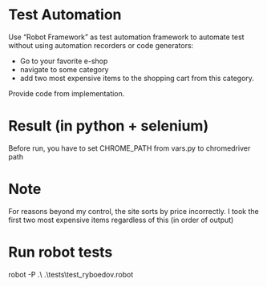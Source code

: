 # Test Automation
Use “Robot Framework” as test automation framework to automate test without using automation recorders or code generators:
- Go to your favorite e-shop
- navigate to some category
- add two most expensive items to the shopping cart from this category.

Provide code from implementation.

# Result (in python + selenium)
Before run, you have to set CHROME_PATH from vars.py to chromedriver path

# Note
For reasons beyond my control, the site sorts by price incorrectly.
I took the first two most expensive items regardless of this (in order of output)

# Run robot tests
robot -P .\ .\tests\test_ryboedov.robot
